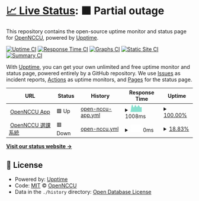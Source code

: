 # [📈 Live Status](https://OpenNCCU.github.io/stats): <!--live status--> **🟧 Partial outage**

This repository contains the open-source uptime monitor and status page for [OpenNCCU](https://opennccu.com), powered by [Upptime](https://github.com/upptime/upptime).

[![Uptime CI](https://github.com/OpenNCCU/stats/workflows/Uptime%20CI/badge.svg)](https://github.com/OpenNCCU/stats/actions?query=workflow%3A%22Uptime+CI%22)
[![Response Time CI](https://github.com/OpenNCCU/stats/workflows/Response%20Time%20CI/badge.svg)](https://github.com/OpenNCCU/stats/actions?query=workflow%3A%22Response+Time+CI%22)
[![Graphs CI](https://github.com/OpenNCCU/stats/workflows/Graphs%20CI/badge.svg)](https://github.com/OpenNCCU/stats/actions?query=workflow%3A%22Graphs+CI%22)
[![Static Site CI](https://github.com/OpenNCCU/stats/workflows/Static%20Site%20CI/badge.svg)](https://github.com/OpenNCCU/stats/actions?query=workflow%3A%22Static+Site+CI%22)
[![Summary CI](https://github.com/OpenNCCU/stats/workflows/Summary%20CI/badge.svg)](https://github.com/OpenNCCU/stats/actions?query=workflow%3A%22Summary+CI%22)

With [Upptime](https://upptime.js.org), you can get your own unlimited and free uptime monitor and status page, powered entirely by a GitHub repository. We use [Issues](https://github.com/OpenNCCU/stats/issues) as incident reports, [Actions](https://github.com/OpenNCCU/stats/actions) as uptime monitors, and [Pages](https://OpenNCCU.github.io/stats) for the status page.

<!--start: status pages-->
<!-- This summary is generated by Upptime (https://github.com/upptime/upptime) -->
<!-- Do not edit this manually, your changes will be overwritten -->
<!-- prettier-ignore -->
| URL | Status | History | Response Time | Uptime |
| --- | ------ | ------- | ------------- | ------ |
| <img alt="" src="https://icons.duckduckgo.com/ip3/opennccu.com.ico" height="13"> [OpenNCCU App](https://opennccu.com) | 🟩 Up | [open-nccu-app.yml](https://github.com/OpenNCCU/stats/commits/HEAD/history/open-nccu-app.yml) | <details><summary><img alt="Response time graph" src="./graphs/open-nccu-app/response-time-week.png" height="20"> 1008ms</summary><br><a href="https://OpenNCCU.github.io/stats/history/open-nccu-app"><img alt="Response time 1008" src="https://img.shields.io/endpoint?url=https%3A%2F%2Fraw.githubusercontent.com%2FOpenNCCU%2Fstats%2FHEAD%2Fapi%2Fopen-nccu-app%2Fresponse-time.json"></a><br><a href="https://OpenNCCU.github.io/stats/history/open-nccu-app"><img alt="24-hour response time 1008" src="https://img.shields.io/endpoint?url=https%3A%2F%2Fraw.githubusercontent.com%2FOpenNCCU%2Fstats%2FHEAD%2Fapi%2Fopen-nccu-app%2Fresponse-time-day.json"></a><br><a href="https://OpenNCCU.github.io/stats/history/open-nccu-app"><img alt="7-day response time 1008" src="https://img.shields.io/endpoint?url=https%3A%2F%2Fraw.githubusercontent.com%2FOpenNCCU%2Fstats%2FHEAD%2Fapi%2Fopen-nccu-app%2Fresponse-time-week.json"></a><br><a href="https://OpenNCCU.github.io/stats/history/open-nccu-app"><img alt="30-day response time 1008" src="https://img.shields.io/endpoint?url=https%3A%2F%2Fraw.githubusercontent.com%2FOpenNCCU%2Fstats%2FHEAD%2Fapi%2Fopen-nccu-app%2Fresponse-time-month.json"></a><br><a href="https://OpenNCCU.github.io/stats/history/open-nccu-app"><img alt="1-year response time 1008" src="https://img.shields.io/endpoint?url=https%3A%2F%2Fraw.githubusercontent.com%2FOpenNCCU%2Fstats%2FHEAD%2Fapi%2Fopen-nccu-app%2Fresponse-time-year.json"></a></details> | <details><summary><a href="https://OpenNCCU.github.io/stats/history/open-nccu-app">100.00%</a></summary><a href="https://OpenNCCU.github.io/stats/history/open-nccu-app"><img alt="All-time uptime 100.00%" src="https://img.shields.io/endpoint?url=https%3A%2F%2Fraw.githubusercontent.com%2FOpenNCCU%2Fstats%2FHEAD%2Fapi%2Fopen-nccu-app%2Fuptime.json"></a><br><a href="https://OpenNCCU.github.io/stats/history/open-nccu-app"><img alt="24-hour uptime 100.00%" src="https://img.shields.io/endpoint?url=https%3A%2F%2Fraw.githubusercontent.com%2FOpenNCCU%2Fstats%2FHEAD%2Fapi%2Fopen-nccu-app%2Fuptime-day.json"></a><br><a href="https://OpenNCCU.github.io/stats/history/open-nccu-app"><img alt="7-day uptime 100.00%" src="https://img.shields.io/endpoint?url=https%3A%2F%2Fraw.githubusercontent.com%2FOpenNCCU%2Fstats%2FHEAD%2Fapi%2Fopen-nccu-app%2Fuptime-week.json"></a><br><a href="https://OpenNCCU.github.io/stats/history/open-nccu-app"><img alt="30-day uptime 100.00%" src="https://img.shields.io/endpoint?url=https%3A%2F%2Fraw.githubusercontent.com%2FOpenNCCU%2Fstats%2FHEAD%2Fapi%2Fopen-nccu-app%2Fuptime-month.json"></a><br><a href="https://OpenNCCU.github.io/stats/history/open-nccu-app"><img alt="1-year uptime 100.00%" src="https://img.shields.io/endpoint?url=https%3A%2F%2Fraw.githubusercontent.com%2FOpenNCCU%2Fstats%2FHEAD%2Fapi%2Fopen-nccu-app%2Fuptime-year.json"></a></details>
| <img alt="" src="https://icons.duckduckgo.com/ip3/beta-scsropennccu.com.ico" height="13"> [OpenNCCU 選課系統](https://beta-scsropennccu.com) | 🟥 Down | [open-nccu.yml](https://github.com/OpenNCCU/stats/commits/HEAD/history/open-nccu.yml) | <details><summary><img alt="Response time graph" src="./graphs/open-nccu/response-time-week.png" height="20"> 0ms</summary><br><a href="https://OpenNCCU.github.io/stats/history/open-nccu"><img alt="Response time 0" src="https://img.shields.io/endpoint?url=https%3A%2F%2Fraw.githubusercontent.com%2FOpenNCCU%2Fstats%2FHEAD%2Fapi%2Fopen-nccu%2Fresponse-time.json"></a><br><a href="https://OpenNCCU.github.io/stats/history/open-nccu"><img alt="24-hour response time 0" src="https://img.shields.io/endpoint?url=https%3A%2F%2Fraw.githubusercontent.com%2FOpenNCCU%2Fstats%2FHEAD%2Fapi%2Fopen-nccu%2Fresponse-time-day.json"></a><br><a href="https://OpenNCCU.github.io/stats/history/open-nccu"><img alt="7-day response time 0" src="https://img.shields.io/endpoint?url=https%3A%2F%2Fraw.githubusercontent.com%2FOpenNCCU%2Fstats%2FHEAD%2Fapi%2Fopen-nccu%2Fresponse-time-week.json"></a><br><a href="https://OpenNCCU.github.io/stats/history/open-nccu"><img alt="30-day response time 0" src="https://img.shields.io/endpoint?url=https%3A%2F%2Fraw.githubusercontent.com%2FOpenNCCU%2Fstats%2FHEAD%2Fapi%2Fopen-nccu%2Fresponse-time-month.json"></a><br><a href="https://OpenNCCU.github.io/stats/history/open-nccu"><img alt="1-year response time 0" src="https://img.shields.io/endpoint?url=https%3A%2F%2Fraw.githubusercontent.com%2FOpenNCCU%2Fstats%2FHEAD%2Fapi%2Fopen-nccu%2Fresponse-time-year.json"></a></details> | <details><summary><a href="https://OpenNCCU.github.io/stats/history/open-nccu">18.83%</a></summary><a href="https://OpenNCCU.github.io/stats/history/open-nccu"><img alt="All-time uptime 18.83%" src="https://img.shields.io/endpoint?url=https%3A%2F%2Fraw.githubusercontent.com%2FOpenNCCU%2Fstats%2FHEAD%2Fapi%2Fopen-nccu%2Fuptime.json"></a><br><a href="https://OpenNCCU.github.io/stats/history/open-nccu"><img alt="24-hour uptime 18.83%" src="https://img.shields.io/endpoint?url=https%3A%2F%2Fraw.githubusercontent.com%2FOpenNCCU%2Fstats%2FHEAD%2Fapi%2Fopen-nccu%2Fuptime-day.json"></a><br><a href="https://OpenNCCU.github.io/stats/history/open-nccu"><img alt="7-day uptime 18.83%" src="https://img.shields.io/endpoint?url=https%3A%2F%2Fraw.githubusercontent.com%2FOpenNCCU%2Fstats%2FHEAD%2Fapi%2Fopen-nccu%2Fuptime-week.json"></a><br><a href="https://OpenNCCU.github.io/stats/history/open-nccu"><img alt="30-day uptime 18.83%" src="https://img.shields.io/endpoint?url=https%3A%2F%2Fraw.githubusercontent.com%2FOpenNCCU%2Fstats%2FHEAD%2Fapi%2Fopen-nccu%2Fuptime-month.json"></a><br><a href="https://OpenNCCU.github.io/stats/history/open-nccu"><img alt="1-year uptime 18.83%" src="https://img.shields.io/endpoint?url=https%3A%2F%2Fraw.githubusercontent.com%2FOpenNCCU%2Fstats%2FHEAD%2Fapi%2Fopen-nccu%2Fuptime-year.json"></a></details>

<!--end: status pages-->

[**Visit our status website →**](https://OpenNCCU.github.io/stats)

## 📄 License

- Powered by: [Upptime](https://github.com/upptime/upptime)
- Code: [MIT](./LICENSE) © [OpenNCCU](https://opennccu.com)
- Data in the `./history` directory: [Open Database License](https://opendatacommons.org/licenses/odbl/1-0/)
